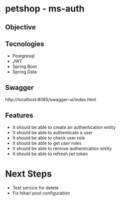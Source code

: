 # petshop - ms-auth

## Objective

## Tecnologies

- Postgresql
- JWT
- Spring Boot
- Spring Data

## Swagger
http://localhost:8085/swagger-ui/index.html

## Features

- It should be able to create an authentication entity
- It should be able to authenticate a user
- It should be able to check user role
- It should be able to get user roles
- It should be able to remove authentication entity
- It should be able to refresh jwt token

# Next Steps

- Test service for delete 
- Fix hikari pool configuration
